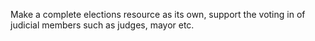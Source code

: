 Make a complete elections resource as its own, support the voting in of judicial members such as judges, mayor etc.
